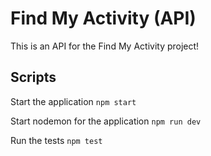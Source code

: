 # Find My Activity (API)

This is an API for the Find My Activity project!

## Scripts

Start the application `npm start`

Start nodemon for the application `npm run dev`

Run the tests `npm test`
